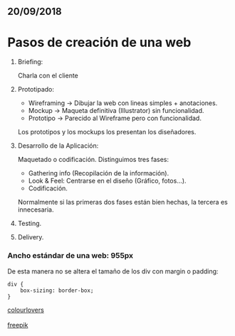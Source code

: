 ## 20/09/2018

# Pasos de creación de una web

1. Briefing: 

    Charla con el cliente

2. Prototipado:

    - Wireframing -> Dibujar la web con lineas simples + anotaciones.
    - Mockup -> Maqueta definitiva (Illustrator) sin funcionalidad.
    - Prototipo -> Parecido al Wireframe pero con funcionalidad.


    Los prototipos y los mockups los presentan los diseñadores.

3. Desarrollo de la Aplicación:
    
    Maquetado o codificación. Distinguimos tres fases:
     
    - Gathering info (Recopilación de la información).
    - Look & Feel: Centrarse en el diseño (Gráfico, fotos...).
    - Codificación.

     Normalmente si las primeras dos fases están bien hechas, la tercera es innecesaria.

4. Testing.

5. Delivery.


### Ancho estándar de una web: 955px

De esta manera no se altera el tamaño de los div con margin o padding:

```
div {
    box-sizing: border-box;
}
```

[colourlovers](http://www.colourlovers.com/)
<br>
<br>
[freepik](https://www.freepik.com/)



